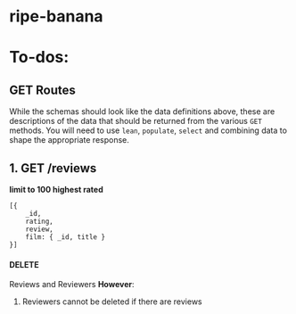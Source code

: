 # ripe-banana

# To-dos: 

## GET Routes 

While the schemas should look like the data definitions above, these are descriptions of the data that should be returned from the various `GET` methods. You will need to use `lean`, `populate`, `select` and combining data to shape the appropriate response.

## 1. GET /reviews

**limit to 100 highest rated**

```
[{
    _id,
    rating,
    review,
    film: { _id, title }
}]
```

#### DELETE

Reviews and Reviewers **However**:
1. Reviewers cannot be deleted if there are reviews
